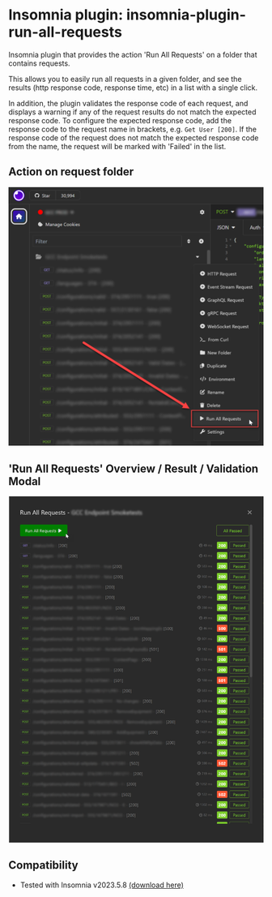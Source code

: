 # Insomnia plugin: insomnia-plugin-run-all-requests

Insomnia plugin that provides the action 'Run All Requests' on a folder that contains requests.

This allows you to easily run all requests in a given folder, and see the results (http response code, response time, etc) in a list with a single click.

In addition, the plugin validates the response code of each request, and displays a warning if any of the request results do not match the expected response code.
To configure the expected response code, add the response code to the request name in brackets, e.g. `Get User [200]`.
If the response code of the request does not match the expected response code from the name, the request will be marked with 'Failed' in the list.

## Action on request folder

![Action on the folder](/assets/action-on-folder.png)

## 'Run All Requests' Overview / Result / Validation Modal

![List of requests to run](/assets/overview-result-request-list.png)

## Compatibility

- Tested with Insomnia v2023.5.8 [(download here)](https://github.com/schminkel/insomnia_2023.5.8/releases/tag/v2023.5.8.1)
